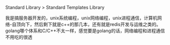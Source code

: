 <!--
 * @Author       : foregic
 * @Date         : 2021-08-12 14:22:33
 * @LastEditors  : foregic
 * @LastEditTime : 2021-08-15 12:04:39
 * @FilePath     : \learning-materials\STL.md
 * @Description  : 
-->



Standard Library > Standard Templates Library

我是搞服务器开发的，unix系统编程，unix网络编程，unix进程通信，计算机网络-自顶向下，然后剩下就是c++的那几本，还有就是redis开发与运维之类的。golang哪个体系和C/C++不太一样，感觉要是golang的话，网络编程和进程通信不用吃的很透
